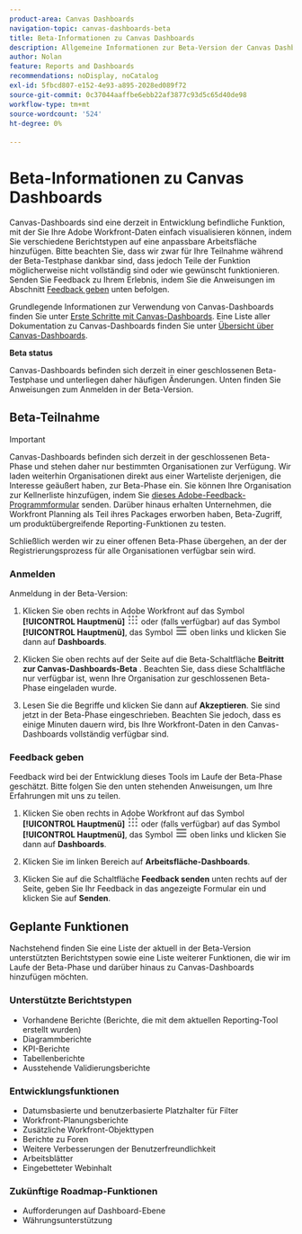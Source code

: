 ```yaml
---
product-area: Canvas Dashboards
navigation-topic: canvas-dashboards-beta
title: Beta-Informationen zu Canvas Dashboards
description: Allgemeine Informationen zur Beta-Version der Canvas Dashboards
author: Nolan
feature: Reports and Dashboards
recommendations: noDisplay, noCatalog
exl-id: 5fbcd807-e152-4e93-a895-2028ed089f72
source-git-commit: 0c37044aaffbe6ebb22af3877c93d5c65d40de98
workflow-type: tm+mt
source-wordcount: '524'
ht-degree: 0%

---
```


# Beta-Informationen zu Canvas Dashboards

Canvas-Dashboards sind eine derzeit in Entwicklung befindliche Funktion, mit der Sie Ihre Adobe Workfront-Daten einfach visualisieren können, indem Sie verschiedene Berichtstypen auf eine anpassbare Arbeitsfläche hinzufügen. Bitte beachten Sie, dass wir zwar für Ihre Teilnahme während der Beta-Testphase dankbar sind, dass jedoch Teile der Funktion möglicherweise nicht vollständig sind oder wie gewünscht funktionieren. Senden Sie Feedback zu Ihrem Erlebnis, indem Sie die Anweisungen im Abschnitt [Feedback geben](#provide-feedback) unten befolgen.

Grundlegende Informationen zur Verwendung von Canvas-Dashboards finden Sie unter [Erste Schritte mit Canvas-Dashboards](/help/quicksilver/reports-and-dashboards/canvas-dashboards/manage-canvas-dashboards/get-started-canvas-dashboards.md).
Eine Liste aller Dokumentation zu Canvas-Dashboards finden Sie unter [Übersicht über Canvas-Dashboards](/help/quicksilver/reports-and-dashboards/canvas-dashboards/canvas-dashboards-overview.md).

**Beta status**

Canvas-Dashboards befinden sich derzeit in einer geschlossenen Beta-Testphase und unterliegen daher häufigen Änderungen. Unten finden Sie Anweisungen zum Anmelden in der Beta-Version.

## Beta-Teilnahme

>[!IMPORTANT]
>
>Canvas-Dashboards befinden sich derzeit in der geschlossenen Beta-Phase und stehen daher nur bestimmten Organisationen zur Verfügung. Wir laden weiterhin Organisationen direkt aus einer Warteliste derjenigen, die Interesse geäußert haben, zur Beta-Phase ein. Sie können Ihre Organisation zur Kellnerliste hinzufügen, indem Sie [dieses Adobe-Feedback-Programmformular](https://www.feedbackprogram.adobe.com/c/r/Workfront-Canvas-Dashboards-Visualizations-Beta) senden. Darüber hinaus erhalten Unternehmen, die Workfront Planning als Teil ihres Packages erworben haben, Beta-Zugriff, um produktübergreifende Reporting-Funktionen zu testen.
>
>Schließlich werden wir zu einer offenen Beta-Phase übergehen, an der der Registrierungsprozess für alle Organisationen verfügbar sein wird.

### Anmelden

Anmeldung in der Beta-Version:

1. Klicken Sie oben rechts in Adobe Workfront auf das Symbol **[!UICONTROL Hauptmenü]** ![Hauptmenü](/help/_includes/assets/main-menu-icon.png) oder (falls verfügbar) auf das Symbol **[!UICONTROL Hauptmenü]**, das Symbol ![Hauptmenü](/help/_includes/assets/main-menu-icon-left-nav.png) oben links und klicken Sie dann auf **Dashboards**.

1. Klicken Sie oben rechts auf der Seite auf die Beta-Schaltfläche **Beitritt zur Canvas-Dashboards-Beta** . Beachten Sie, dass diese Schaltfläche nur verfügbar ist, wenn Ihre Organisation zur geschlossenen Beta-Phase eingeladen wurde.

1. Lesen Sie die Begriffe und klicken Sie dann auf **Akzeptieren**. Sie sind jetzt in der Beta-Phase eingeschrieben. Beachten Sie jedoch, dass es einige Minuten dauern wird, bis Ihre Workfront-Daten in den Canvas-Dashboards vollständig verfügbar sind.

### Feedback geben

Feedback wird bei der Entwicklung dieses Tools im Laufe der Beta-Phase geschätzt. Bitte folgen Sie den unten stehenden Anweisungen, um Ihre Erfahrungen mit uns zu teilen.

1. Klicken Sie oben rechts in Adobe Workfront auf das Symbol **[!UICONTROL Hauptmenü]** ![Hauptmenü](/help/_includes/assets/main-menu-icon.png) oder (falls verfügbar) auf das Symbol **[!UICONTROL Hauptmenü]**, das Symbol ![Hauptmenü](/help/_includes/assets/main-menu-icon-left-nav.png) oben links und klicken Sie dann auf **Dashboards**.

1. Klicken Sie im linken Bereich auf **Arbeitsfläche-Dashboards**.

1. Klicken Sie auf die Schaltfläche **Feedback senden** unten rechts auf der Seite, geben Sie Ihr Feedback in das angezeigte Formular ein und klicken Sie auf **Senden**.

## Geplante Funktionen

Nachstehend finden Sie eine Liste der aktuell in der Beta-Version unterstützten Berichtstypen sowie eine Liste weiterer Funktionen, die wir im Laufe der Beta-Phase und darüber hinaus zu Canvas-Dashboards hinzufügen möchten.

### Unterstützte Berichtstypen

* Vorhandene Berichte (Berichte, die mit dem aktuellen Reporting-Tool erstellt wurden)
* Diagrammberichte
* KPI-Berichte
* Tabellenberichte
* Ausstehende Validierungsberichte

### Entwicklungsfunktionen

* Datumsbasierte und benutzerbasierte Platzhalter für Filter
* Workfront-Planungsberichte
* Zusätzliche Workfront-Objekttypen
* Berichte zu Foren
* Weitere Verbesserungen der Benutzerfreundlichkeit
* Arbeitsblätter
* Eingebetteter Webinhalt

### Zukünftige Roadmap-Funktionen

* Aufforderungen auf Dashboard-Ebene
* Währungsunterstützung
